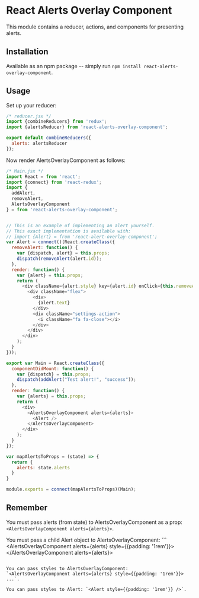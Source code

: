 # React Alerts Overlay Component

This module contains a reducer, actions, and components for presenting alerts.

## Installation

Available as an npm package -- simply run `npm install react-alerts-overlay-component`.

## Usage

Set up your reducer:

```javascript
/* reducer.jsx */
import {combineReducers} from 'redux';
import {alertsReducer} from 'react-alerts-overlay-component';

export default combineReducers({
  alerts: alertsReducer
});
```

Now render AlertsOverlayComponent as follows:

```javascript
/* Main.jsx */
import React = from 'react';
import {connect} from 'react-redux';
import {
  addAlert,
  removeAlert,
  AlertsOverlayComponent
} = from 'react-alerts-overlay-component';


// This is an example of implementing an alert yourself.
// This exact implementation is available with:
// import {Alert} = from 'react-alert-overlay-component';
var Alert = connect()(React.createClass({
  removeAlert: function() {
    var {dispatch, alert} = this.props;
    dispatch(removeAlert(alert.id));
  },
  render: function() {
    var {alert} = this.props;
    return (
      <div className={alert.style} key={alert.id} onClick={this.removeAlert}>
        <div className="flex">
          <div>
            {alert.text}
          </div>
          <div className="settings-action">
            <i className="fa fa-close"></i>
          </div>
        </div>
      </div>
    );
  }
}));

export var Main = React.createClass({
  componentDidMount: function() {
    var {dispatch} = this.props;
    dispatch(addAlert("Test alert!", "success"));
  },
  render: function() {
    var {alerts} = this.props;
    return (
      <div>
        <AlertsOverlayComponent alerts={alerts}>
          <Alert />
        </AlertsOverlayComponent>
      </div>
    );
  }
});

var mapAlertsToProps = (state) => {
  return {
    alerts: state.alerts
  }
}

module.exports = connect(mapAlertsToProps)(Main);

```

## Remember

You must pass alerts (from state) to AlertsOverlayComponent as a prop: `<AlertsOverlayComponent alerts={alerts}>`.

You must pass a child Alert object to AlertsOverlayComponent: ```
<AlertsOverlayComponent alerts={alerts} style={{padding: '1rem'}}>
  <Alert/>
</AlertsOverlayComponent alerts={alerts}>

```.

You can pass styles to AlertsOverlayComponent: `<AlertsOverlayComponent alerts={alerts} style={{padding: '1rem'}}> ...`.

You can pass styles to Alert: `<Alert style={{padding: '1rem'}} />`.
